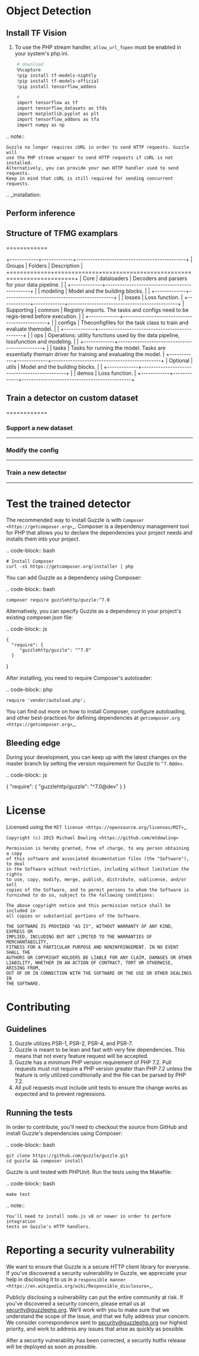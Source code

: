 # Object Detection

## Install TF Vision

1. To use the PHP stream handler, ``allow_url_fopen`` must be enabled in your
   system's php.ini.


```bash
    # download
    %%capture
    !pip install tf-models-nightly
    !pip install tf-models-official
    !pip install tensorflow_addons

    #
    import tensorflow as tf
    import tensorflow_datasets as tfds
    import matplotlib.pyplot as plt
    import tensorflow_addons as tfa
    import numpy as np
```

.. note::

    Guzzle no longer requires cURL in order to send HTTP requests. Guzzle will
    use the PHP stream wrapper to send HTTP requests if cURL is not installed.
    Alternatively, you can provide your own HTTP handler used to send requests.
    Keep in mind that cURL is still required for sending concurrent requests.


.. _installation:


## Perform inference




## Structure of TFMG examplars
============

+------------+-------------+----------------------------------------------+
| Groups     | Folders     | Description                                  |
+============+=============+==============================================+
| Core       | dataloaders | Decoders and parsers for your data pipeline. |
|            +-------------+----------------------------------------------+
|            | modeling    | Model and the building blocks.               |
|            +-------------+----------------------------------------------+
|            | losses      | Loss function.                               |
+------------+-------------+----------------------------------------------+
| Supporting | common      | Registry imports. The tasks and configs need to be regis-tered before execution. |
|            +-------------+----------------------------------------------+
|            | configs     | Theconfigfiles for the task class to train and evaluate themodel.               |
|            +-------------+----------------------------------------------+
|            | ops         | Operations: utility functions used by the data pipeline, lossfunction and modeling.                               |
|            +-------------+----------------------------------------------+
|            | tasks       | Tasks  for  running  the  model.   Tasks  are  essentially  themain driver for training and evaluating the model. |
+------------+-------------+----------------------------------------------+
| Optional   | utils       | Model and the building blocks.               |
|            +-------------+----------------------------------------------+
|            | demos       | Loss function.                               |
+------------+-------------+----------------------------------------------+





## Train a detector on custom dataset
============

### Support a new dataset 
-------------

### Modify the config  
-------------

### Train a new detector
-------------



Test the trained detector
============

The recommended way to install Guzzle is with
`Composer <https://getcomposer.org>`_. Composer is a dependency management tool
for PHP that allows you to declare the dependencies your project needs and
installs them into your project.

.. code-block:: bash

    # Install Composer
    curl -sS https://getcomposer.org/installer | php

You can add Guzzle as a dependency using Composer:

.. code-block:: bash

    composer require guzzlehttp/guzzle:^7.0

Alternatively, you can specify Guzzle as a dependency in your project's
existing composer.json file:

.. code-block:: js

    {
      "require": {
         "guzzlehttp/guzzle": "^7.0"
      }
   }

After installing, you need to require Composer's autoloader:

.. code-block:: php

    require 'vendor/autoload.php';

You can find out more on how to install Composer, configure autoloading, and
other best-practices for defining dependencies at `getcomposer.org <https://getcomposer.org>`_.


Bleeding edge
-------------

During your development, you can keep up with the latest changes on the master
branch by setting the version requirement for Guzzle to ``^7.0@dev``.

.. code-block:: js

   {
      "require": {
         "guzzlehttp/guzzle": "^7.0@dev"
      }
   }


License
=======

Licensed using the `MIT license <https://opensource.org/licenses/MIT>`_.

    Copyright (c) 2015 Michael Dowling <https://github.com/mtdowling>

    Permission is hereby granted, free of charge, to any person obtaining a copy
    of this software and associated documentation files (the "Software"), to deal
    in the Software without restriction, including without limitation the rights
    to use, copy, modify, merge, publish, distribute, sublicense, and/or sell
    copies of the Software, and to permit persons to whom the Software is
    furnished to do so, subject to the following conditions:

    The above copyright notice and this permission notice shall be included in
    all copies or substantial portions of the Software.

    THE SOFTWARE IS PROVIDED "AS IS", WITHOUT WARRANTY OF ANY KIND, EXPRESS OR
    IMPLIED, INCLUDING BUT NOT LIMITED TO THE WARRANTIES OF MERCHANTABILITY,
    FITNESS FOR A PARTICULAR PURPOSE AND NONINFRINGEMENT. IN NO EVENT SHALL THE
    AUTHORS OR COPYRIGHT HOLDERS BE LIABLE FOR ANY CLAIM, DAMAGES OR OTHER
    LIABILITY, WHETHER IN AN ACTION OF CONTRACT, TORT OR OTHERWISE, ARISING FROM,
    OUT OF OR IN CONNECTION WITH THE SOFTWARE OR THE USE OR OTHER DEALINGS IN
    THE SOFTWARE.


Contributing
============


Guidelines
----------

1. Guzzle utilizes PSR-1, PSR-2, PSR-4, and PSR-7.
2. Guzzle is meant to be lean and fast with very few dependencies. This means
   that not every feature request will be accepted.
3. Guzzle has a minimum PHP version requirement of PHP 7.2. Pull requests must
   not require a PHP version greater than PHP 7.2 unless the feature is only
   utilized conditionally and the file can be parsed by PHP 7.2.
4. All pull requests must include unit tests to ensure the change works as
   expected and to prevent regressions.


Running the tests
-----------------

In order to contribute, you'll need to checkout the source from GitHub and
install Guzzle's dependencies using Composer:

.. code-block:: bash

    git clone https://github.com/guzzle/guzzle.git
    cd guzzle && composer install

Guzzle is unit tested with PHPUnit. Run the tests using the Makefile:

.. code-block:: bash

    make test

.. note::

    You'll need to install node.js v8 or newer in order to perform integration
    tests on Guzzle's HTTP handlers.


Reporting a security vulnerability
==================================

We want to ensure that Guzzle is a secure HTTP client library for everyone. If
you've discovered a security vulnerability in Guzzle, we appreciate your help
in disclosing it to us in a `responsible manner <https://en.wikipedia.org/wiki/Responsible_disclosure>`_.

Publicly disclosing a vulnerability can put the entire community at risk. If
you've discovered a security concern, please email us at
security@guzzlephp.org. We'll work with you to make sure that we understand the
scope of the issue, and that we fully address your concern. We consider
correspondence sent to security@guzzlephp.org our highest priority, and work to
address any issues that arise as quickly as possible.

After a security vulnerability has been corrected, a security hotfix release will
be deployed as soon as possible.
